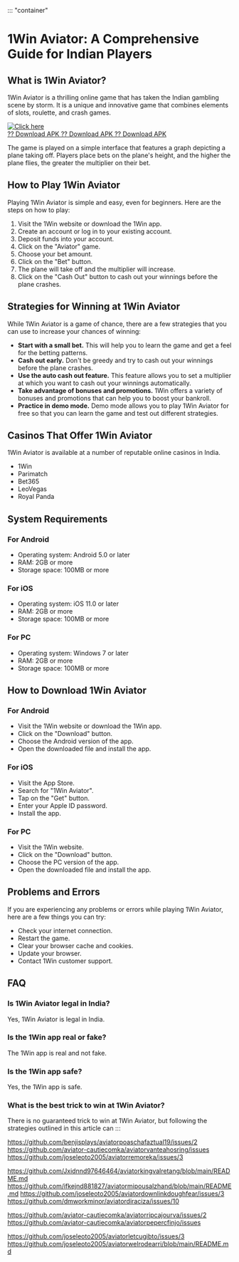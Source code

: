 ::: \"container\"
# 1Win Aviator: A Comprehensive Guide for Indian Players

## What is 1Win Aviator?

1Win Aviator is a thrilling online game that has taken the Indian
gambling scene by storm. It is a unique and innovative game that
combines elements of slots, roulette, and crash games.

[![Click
here](https://readscoops.com/wp-content/uploads/2023/03/Readscoop-aviator-1-1.jpg)](https://traff.sbs/deff)\
[?? Download APK ?? Download APK ?? Download
APK](https://traff.sbs/deff)

The game is played on a simple interface that features a graph depicting
a plane taking off. Players place bets on the plane\'s height, and the
higher the plane flies, the greater the multiplier on their bet.

## How to Play 1Win Aviator

Playing 1Win Aviator is simple and easy, even for beginners. Here are
the steps on how to play:

1.  Visit the 1Win website or download the 1Win app.
2.  Create an account or log in to your existing account.
3.  Deposit funds into your account.
4.  Click on the "Aviator" game.
5.  Choose your bet amount.
6.  Click on the "Bet" button.
7.  The plane will take off and the multiplier will increase.
8.  Click on the "Cash Out" button to cash out your winnings
    before the plane crashes.

## Strategies for Winning at 1Win Aviator

While 1Win Aviator is a game of chance, there are a few strategies that
you can use to increase your chances of winning:

-   **Start with a small bet.** This will help you to learn the game and
    get a feel for the betting patterns.
-   **Cash out early.** Don\'t be greedy and try to cash out your
    winnings before the plane crashes.
-   **Use the auto cash out feature.** This feature allows you to set a
    multiplier at which you want to cash out your winnings
    automatically.
-   **Take advantage of bonuses and promotions.** 1Win offers a variety
    of bonuses and promotions that can help you to boost your bankroll.
-   **Practice in demo mode.** Demo mode allows you to play 1Win Aviator
    for free so that you can learn the game and test out different
    strategies.

## Casinos That Offer 1Win Aviator

1Win Aviator is available at a number of reputable online casinos in
India.

-   1Win
-   Parimatch
-   Bet365
-   LeoVegas
-   Royal Panda

## System Requirements

### For Android

-   Operating system: Android 5.0 or later
-   RAM: 2GB or more
-   Storage space: 100MB or more

### For iOS

-   Operating system: iOS 11.0 or later
-   RAM: 2GB or more
-   Storage space: 100MB or more

### For PC

-   Operating system: Windows 7 or later
-   RAM: 2GB or more
-   Storage space: 100MB or more

## How to Download 1Win Aviator

### For Android

-   Visit the 1Win website or download the 1Win app.
-   Click on the "Download" button.
-   Choose the Android version of the app.
-   Open the downloaded file and install the app.

### For iOS

-   Visit the App Store.
-   Search for "1Win Aviator".
-   Tap on the "Get" button.
-   Enter your Apple ID password.
-   Install the app.

### For PC

-   Visit the 1Win website.
-   Click on the "Download" button.
-   Choose the PC version of the app.
-   Open the downloaded file and install the app.

## Problems and Errors

If you are experiencing any problems or errors while playing 1Win
Aviator, here are a few things you can try:

-   Check your internet connection.
-   Restart the game.
-   Clear your browser cache and cookies.
-   Update your browser.
-   Contact 1Win customer support.

## FAQ

### Is 1Win Aviator legal in India?

Yes, 1Win Aviator is legal in India.

### Is the 1Win app real or fake?

The 1Win app is real and not fake.

### Is the 1Win app safe?

Yes, the 1Win app is safe.

### What is the best trick to win at 1Win Aviator?

There is no guaranteed trick to win at 1Win Aviator, but following the
strategies outlined in this article can
:::

https://github.com/benjisplays/aviatorpoaschafaztual19/issues/2
https://github.com/aviator-cautiecomka/aviatorvanteahosring/issues
https://github.com/joseleoto2005/aviatorremoreka/issues/3


https://github.com/Jxidnnd97646464/aviatorkingvalretang/blob/main/README.md
https://github.com/ifkejnd881827/aviatormipousalzhand/blob/main/README.md
https://github.com/joseleoto2005/aviatordownlinkdoughfear/issues/3
https://github.com/dmworkminor/aviatordiraciza/issues/10

https://github.com/aviator-cautiecomka/aviatorripcajourva/issues/2
https://github.com/aviator-cautiecomka/aviatorpepercfinjo/issues

https://github.com/joseleoto2005/aviatorletcugibto/issues/3
https://github.com/joseleoto2005/aviatorwelrodearri/blob/main/README.md

